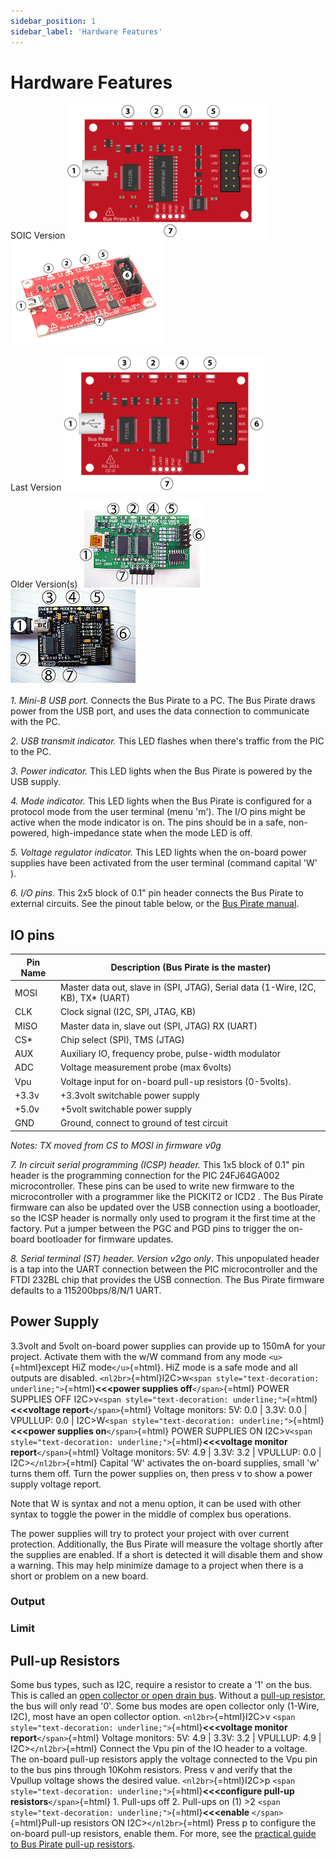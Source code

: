 ```yaml
---
sidebar_position: 1
sidebar_label: 'Hardware Features'
---
```


# Hardware Features

SOIC Version
![Buspiratev3overview](./img/buspiratev3overview.png)
![p-overview2](./img/bp-overview2.png)

Last Version
![bp-overview-last](./img/bp-overview-last.png)

Older Version(s)
![BPv3-101](./img/bpv3-101.jpg)
![bp-overview](./img/bp-overview.jpg)

*1. Mini-B USB port.* Connects the Bus Pirate to a PC. The Bus Pirate
draws power from the USB port, and uses the data connection to
communicate with the PC.

*2. USB transmit indicator.* This LED flashes when there's traffic from
the PIC to the PC.

*3. Power indicator.* This LED lights when the Bus Pirate is powered by
the USB supply.

*4. Mode indicator.* This LED lights when the Bus Pirate is configured
for a protocol mode from the user terminal (menu 'm'). The I/O pins
might be active when the mode indicator is on. The pins should be in a
safe, non-powered, high-impedance state when the mode LED is off.

*5. Voltage regulator indicator.* This LED lights when the on-board
power supplies have been activated from the user terminal (command
capital 'W' ).

*6. I/O pins.* This 2x5 block of 0.1" pin header connects the Bus
Pirate to external circuits. See the pinout table below, or the [Bus
Pirate manual](http://dangerousprototypes.com/bus-pirate-manual/).

## IO pins

| Pin Name          | Description (Bus Pirate is the master)                   |
|-------------------|----------------------------------------------------------|
| MOSI | Master data out, slave in (SPI, JTAG), Serial data (1-Wire, I2C, KB), TX* (UART) |
| CLK               | Clock signal (I2C, SPI, JTAG, KB)                        |
| MISO              | Master data in, slave out (SPI, JTAG) RX (UART)          |
| CS*               | Chip select (SPI), TMS (JTAG)                            |
| AUX               | Auxiliary IO, frequency probe, pulse-width modulator     |
| ADC               | Voltage measurement probe (max 6volts)                   |
| Vpu               | Voltage input for on-board pull-up resistors (0-5volts). |
| +3.3v             | +3.3volt switchable power supply                         |
| +5.0v             | +5volt switchable power supply                           |
| GND               | Ground, connect to ground of test circuit                |


*Notes: TX moved from CS to MOSI in firmware v0g*

*7. In circuit serial programming (ICSP) header.* This 1x5 block of
0.1" pin header is the programming connection for the PIC 24FJ64GA002
microcontroller. These pins can be used to write new firmware to the
microcontroller with a programmer like the PICKIT2 or ICD2 . The Bus
Pirate firmware can also be updated over the USB connection using a
bootloader, so the ICSP header is normally only used to program it the
first time at the factory. Put a jumper between the PGC and PGD pins to
trigger the on-board bootloader for firmware updates.

*8. Serial terminal (ST) header.* *Version v2go only*. This unpopulated
header is a tap into the UART connection between the PIC microcontroller
and the FTDI 232BL chip that provides the USB connection. The Bus Pirate
firmware defaults to a 115200bps/8/N/1 UART.

## Power Supply

3.3volt and 5volt on-board power supplies can provide up to 150mA for
your project. Activate them with the w/W command from any mode
`<u>`{=html}except HiZ mode`</u>`{=html}. HiZ mode is a safe mode and
all outputs are disabled.
`<nl2br>`{=html}I2C\>w`<span style="text-decoration: underline;">`{=html}**\<\<\<power
supplies off**`</span>`{=html} POWER SUPPLIES OFF
I2C\>v`<span style="text-decoration: underline;">`{=html}**\<\<\<voltage
report**`</span>`{=html} Voltage monitors: 5V: 0.0 \| 3.3V: 0.0 \|
VPULLUP: 0.0 \|
I2C\>W`<span style="text-decoration: underline;">`{=html}**\<\<\<power
supplies on**`</span>`{=html} POWER SUPPLIES ON
I2C\>v`<span style="text-decoration: underline;">`{=html}**\<\<\<voltage
monitor report**`</span>`{=html} Voltage monitors: 5V: 4.9 \| 3.3V: 3.2
\| VPULLUP: 0.0 \| I2C\>`</nl2br>`{=html} Capital \'W\' activates the
on-board supplies, small \'w\' turns them off. Turn the power supplies
on, then press v to show a power supply voltage report.

Note that W is syntax and not a menu option, it can be used with other
syntax to toggle the power in the middle of complex bus operations.

The power supplies will try to protect your project with over current
protection. Additionally, the Bus Pirate will measure the voltage
shortly after the supplies are enabled. If a short is detected it will
disable them and show a warning. This may help minimize damage to a
project when there is a short or problem on a new board.

### Output
### Limit
## Pull-up Resistors

Some bus types, such as I2C, require a resistor to create a \'1\' on the
bus. This is called an [open collector or open drain
bus](http://hackaday.com/2009/07/01/mixed-voltage-interfacing-with-the-bus-pirate/).
Without a [pull-up
resistor](http://en.wikipedia.org/wiki/Pull-up_resistor), the bus will
only read \'0\'. Some bus modes are open collector only (1-Wire, I2C),
most have an open collector option. `<nl2br>`{=html}I2C\>v
`<span style="text-decoration: underline;">`{=html}**\<\<\<voltage
monitor report**`</span>`{=html} Voltage monitors: 5V: 4.9 \| 3.3V: 3.2
\| VPULLUP: 4.9 \| I2C\>`</nl2br>`{=html} Connect the Vpu pin of the IO
header to a voltage. The on-board pull-up resistors apply the voltage
connected to the Vpu pin to the bus pins through 10Kohm resistors. Press
v and verify that the Vpullup voltage shows the desired value.
`<nl2br>`{=html}I2C\>p
`<span style="text-decoration: underline;">`{=html}**\<\<\<configure
pull-up resistors**`</span>`{=html} 1. Pull-ups off 2. Pull-ups on (1)
\>2 `<span style="text-decoration: underline;">`{=html}**\<\<\<enable**
`</span>`{=html}Pull-up resistors ON I2C\>`</nl2br>`{=html} Press p to
configure the on-board pull-up resistors, enable them. For more, see the
[practical guide to Bus Pirate pull-up
resistors](Practical_guide_to_Bus_Pirate_pull-up_resistors "wikilink").